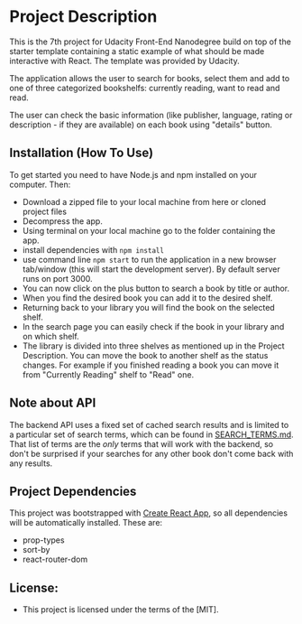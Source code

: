 # Project Description

This is the 7th project for Udacity Front-End Nanodegree build on top of the starter template containing a static example of what should be made interactive with React. The template was provided by Udacity.

The application allows the user to search for books, select them and add to one of three categorized bookshelfs: currently reading, want to read and read.

The user can check the basic information (like publisher, language, rating or description - if they are available) on each book using "details" button.

## Installation (How To Use)

To get started you need to have Node.js and npm installed on your computer. Then:

- Download a zipped file to your local machine from here or cloned project files 
- Decompress the app.
- Using terminal on your local machine go to the folder containing the app.
- install dependencies with `npm install`
- use command line `npm start`  to run the application in a new browser tab/window (this will start the development server). By default server runs on port 3000.
- You can now click on the plus button to search a book by title or author.
- When you find the desired book you can add it to the desired shelf.
- Returning back to your library you will find the book on the selected shelf.
- In the search page you can easily check if the book in your library and on which shelf.
- The library is divided into three shelves as mentioned up in the Project Description. You can move the book to another shelf as the status changes. For example if you finished reading a book you can move it from "Currently Reading" shelf to "Read" one.


## Note about API

The backend API uses a fixed set of cached search results and is limited to a particular set of search terms, which can be found in [SEARCH_TERMS.md](SEARCH_TERMS.md). That list of terms are the _only_ terms that will work with the backend, so don't be surprised if your searches for any other book don't come back with any results.

## Project Dependencies

This project was bootstrapped with [Create React App](https://github.com/facebookincubator/create-react-app), so all dependencies will be automatically installed. These are:

* prop-types
* sort-by
* react-router-dom

## License:

- This project is licensed under the terms of the [MIT].
